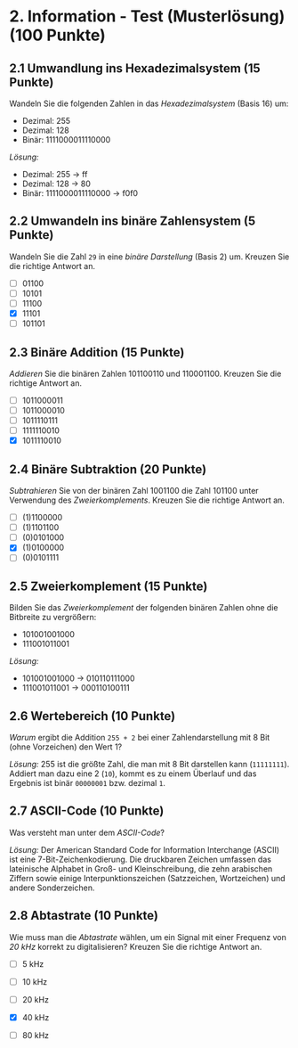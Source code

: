 # 2. Information - Test (Musterlösung) (100 Punkte)

<!-- Chapter: 2 -->


## 2.1 Umwandlung ins Hexadezimalsystem (15 Punkte)
Wandeln Sie die folgenden Zahlen in das _Hexadezimalsystem_ (Basis 16) um:

  - Dezimal: 255
  - Dezimal: 128
  - Binär: 1111000011110000

*Lösung:*

  - Dezimal: 255 -> ff
  - Dezimal: 128 -> 80
  - Binär: 1111000011110000 -> f0f0

## 2.2 Umwandeln ins binäre Zahlensystem (5 Punkte)
Wandeln Sie die Zahl `29` in eine _binäre Darstellung_ (Basis 2) um. Kreuzen Sie die richtige Antwort an.

  * [ ] 01100
  * [ ] 10101
  * [ ] 11100
  * [X] 11101
  * [ ] 101101

## 2.3 Binäre Addition (15 Punkte)
_Addieren_ Sie die binären Zahlen 101100110 und 110001100. Kreuzen Sie die richtige Antwort an.

  * [ ] 1011000011
  * [ ] 1011000010
  * [ ] 1011110111
  * [ ] 1111110010
  * [X] 1011110010

## 2.4 Binäre Subtraktion (20 Punkte)
_Subtrahieren_ Sie von der binären Zahl 1001100 die Zahl 101100 unter Verwendung des _Zweierkomplements_. Kreuzen Sie die richtige Antwort an.

  * [ ] (1)1100000
  * [ ] (1)1101100
  * [ ] (0)0101000
  * [X] (1)0100000
  * [ ] (0)0101111

## 2.5 Zweierkomplement (15 Punkte)
Bilden Sie das _Zweierkomplement_ der folgenden binären Zahlen ohne die Bitbreite zu vergrößern:

  - 101001001000
  - 111001011001

*Lösung:*

  - 101001001000 -> 010110111000
  - 111001011001 -> 000110100111

## 2.6 Wertebereich (10 Punkte)
_Warum_ ergibt die Addition `255 + 2` bei einer Zahlendarstellung mit 8 Bit (ohne Vorzeichen) den Wert 1?

*Lösung:*
255 ist die größte Zahl, die man mit 8 Bit darstellen kann (`11111111`). Addiert man dazu eine 2 (`10`), kommt es zu einem Überlauf und das Ergebnis ist binär `00000001` bzw. dezimal `1`.

## 2.7 ASCII-Code (10 Punkte)
Was versteht man unter dem _ASCII-Code_?

*Lösung:*
Der American Standard Code for Information Interchange (ASCII) ist eine 7-Bit-Zeichenkodierung. Die druckbaren Zeichen umfassen das lateinische Alphabet in Groß- und Kleinschreibung, die zehn arabischen Ziffern sowie einige Interpunktionszeichen (Satzzeichen, Wortzeichen) und andere Sonderzeichen.

## 2.8 Abtastrate (10 Punkte)
Wie muss man die _Abtastrate_ wählen, um ein Signal mit einer Frequenz von _20 kHz_ korrekt zu digitalisieren? Kreuzen Sie die richtige Antwort an.

  * [ ] 5 kHz
  * [ ] 10 kHz
  * [ ] 20 kHz
  * [X] 40 kHz
  * [ ] 80 kHz


